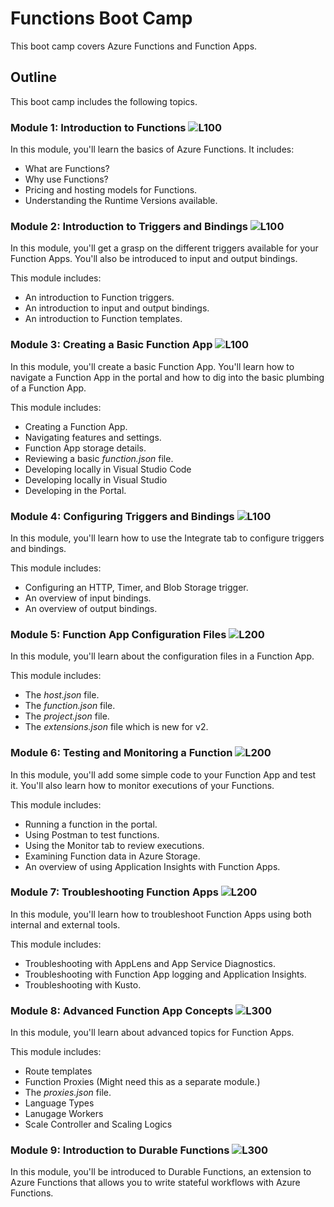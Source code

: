 # Functions Boot Camp
This boot camp covers Azure Functions and Function Apps. 

## Outline
This boot camp includes the following topics. 

### Module 1: Introduction to Functions ![L100](assets/images/L100.png)
In this module, you'll learn the basics of Azure Functions. It includes:

* What are Functions?
* Why use Functions?
* Pricing and hosting models for Functions.
* Understanding the Runtime Versions available. 

### Module 2: Introduction to Triggers and Bindings ![L100](assets/images/L100.png)
In this module, you'll get a grasp on the different triggers available for your Function Apps. You'll also be introduced to input and output bindings. 

This module includes:

* An introduction to Function triggers.
* An introduction to input and output bindings. 
* An introduction to Function templates.

### Module 3: Creating a Basic Function App ![L100](assets/images/L100.png)
In this module, you'll create a basic Function App. You'll learn how to navigate a Function App in the portal and how to dig into the basic plumbing of a Function App.

This module includes:

* Creating a Function App.
* Navigating features and settings.
* Function App storage details.
* Reviewing a basic *function.json* file.
* Developing locally in Visual Studio Code 
* Developing locally in Visual Studio
* Developing in the Portal. 

### Module 4: Configuring Triggers and Bindings ![L100](assets/images/L100.png)
In this module, you'll learn how to use the Integrate tab to configure triggers and bindings. 

This module includes:

* Configuring an HTTP, Timer, and Blob Storage trigger.
* An overview of input bindings.
* An overview of output bindings.

### Module 5: Function App Configuration Files ![L200](assets/images/L200.png)
In this module, you'll learn about the configuration files in a Function App. 

This module includes:

* The *host.json* file.
* The *function.json* file.
* The *project.json* file.
* The *extensions.json* file which is new for v2. 

### Module 6: Testing and Monitoring a Function ![L200](assets/images/L200.png)
In this module, you'll add some simple code to your Function App and test it. You'll also learn how to monitor executions of your Functions.

This module includes:

* Running a function in the portal.
* Using Postman to test functions. 
* Using the Monitor tab to review executions.
* Examining Function data in Azure Storage. 
* An overview of using Application Insights with Function Apps.

### Module 7: Troubleshooting Function Apps ![L200](assets/images/L200.png)
In this module, you'll learn how to troubleshoot Function Apps using both internal and external tools.

This module includes:

* Troubleshooting with AppLens and App Service Diagnostics.
* Troubleshooting with Function App logging and Application Insights.
* Troubleshooting with Kusto.

### Module 8: Advanced Function App Concepts ![L300](assets/images/L300.png)
In this module, you'll learn about advanced topics for Function Apps.

This module includes:

* Route templates
* Function Proxies (Might need this as a separate module.)
* The *proxies.json* file.
* Language Types
* Lanugage Workers
* Scale Controller and Scaling Logics

### Module 9: Introduction to Durable Functions ![L300](assets/images/L300.png)
In this module, you'll be introduced to Durable Functions, an extension to Azure Functions that allows you to write stateful workflows with Azure Functions. 



